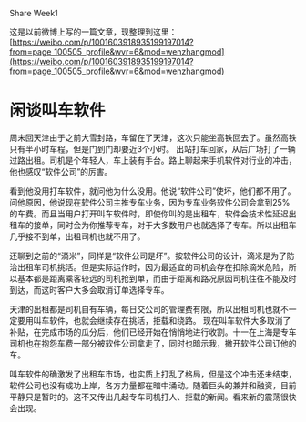Share Week1

这是以前微博上写的一篇文章，现整理到这里：[https://weibo.com/p/1001603918935199197014?from=page_100505_profile&wvr=6&mod=wenzhangmod](https://weibo.com/p/1001603918935199197014?from=page_100505_profile&wvr=6&mod=wenzhangmod)

# 闲谈叫车软件

周末回天津由于之前大雪封路，车留在了天津，这次只能坐高铁回去了。虽然高铁只有半小时车程，但是门到门却要近3个小时。
出站打车回家，从后广场打了一辆过路出租。司机是个年轻人，车上装有手台。路上聊起来手机软件对行业的冲击，他也感叹“软件公司”的厉害。

看到他没用打车软件，就问他为什么没用。他说“软件公司”使坏，他们都不用了。问他原因，他说现在软件公司主推专车业务，因为专车业务软件公司会拿到25%的车费。而且当用户打开叫车软件时，即使你叫的是出租车，软件会技术性延迟出租车的接单，同时会为你推荐专车，对于大多数用户也就选择了专车。所以出租车几乎接不到单，出租司机也就不用了。

还聊到之前的“滴米”，同样是“软件公司是坏”。按软件公司的设计，滴米是为了防治出租车司机挑活。但是实际运作时，因为最适宜的司机会存在扣除滴米危险，所以基本都是距离乘客较远的司机抢到单，而由于距离和路况原因司机往往不能及时到达，而这时客户大多会取消订单选择专车。

天津的出租都是司机自有车辆，每日交公司的管理费有限，所以出租司机也就不一定要用叫车软件，也就会继续存在挑活，拒载和绕路。
现在叫车软件大多取消了补贴，在完成市场的瓜分后，他们已经开始在悄悄地进行收割。十一在上海是专车司机也在抱怨车费一部分被软件公司拿走了，同时也暗示我，撇开软件公司订他的车。

叫车软件的确激发了出租车市场，也实质上打乱了格局，但是这个冲击还未结束，软件公司也没有成功上岸，各方力量都在暗中涌动。随着巨头的兼并和融资，目前平静只是暂时的。这不又传出几起专车司机打人、拒载的新闻。看来新的震荡很快会出现。